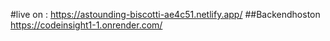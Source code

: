 #live on : https://astounding-biscotti-ae4c51.netlify.app/
##Backendhoston
https://codeinsight1-1.onrender.com/
